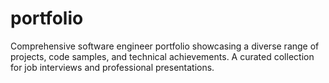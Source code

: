 # portfolio
Comprehensive software engineer portfolio showcasing a diverse range of projects, code samples, and technical achievements. A curated collection for job interviews and professional presentations.
